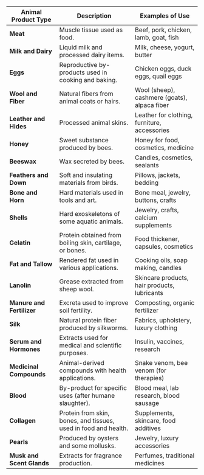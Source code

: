 | **Animal Product Type**    | **Description**                                                   | **Examples of Use**                           |
|----------------------------|-------------------------------------------------------------------|-----------------------------------------------|
| **Meat**                   | Muscle tissue used as food.                                       | Beef, pork, chicken, lamb, goat, fish         |
| **Milk and Dairy**         | Liquid milk and processed dairy items.                            | Milk, cheese, yogurt, butter                  |
| **Eggs**                   | Reproductive by-products used in cooking and baking.              | Chicken eggs, duck eggs, quail eggs           |
| **Wool and Fiber**         | Natural fibers from animal coats or hairs.                        | Wool (sheep), cashmere (goats), alpaca fiber  |
| **Leather and Hides**      | Processed animal skins.                                           | Leather for clothing, furniture, accessories  |
| **Honey**                  | Sweet substance produced by bees.                                 | Honey for food, cosmetics, medicine           |
| **Beeswax**                | Wax secreted by bees.                                             | Candles, cosmetics, sealants                  |
| **Feathers and Down**      | Soft and insulating materials from birds.                         | Pillows, jackets, bedding                     |
| **Bone and Horn**          | Hard materials used in tools and art.                             | Bone meal, jewelry, buttons, crafts           |
| **Shells**                 | Hard exoskeletons of some aquatic animals.                        | Jewelry, crafts, calcium supplements          |
| **Gelatin**                | Protein obtained from boiling skin, cartilage, or bones.         | Food thickener, capsules, cosmetics           |
| **Fat and Tallow**         | Rendered fat used in various applications.                        | Cooking oils, soap making, candles            |
| **Lanolin**                | Grease extracted from sheep wool.                                 | Skincare products, hair products, lubricants  |
| **Manure and Fertilizer**  | Excreta used to improve soil fertility.                           | Composting, organic fertilizer                |
| **Silk**                   | Natural protein fiber produced by silkworms.                      | Fabrics, upholstery, luxury clothing          |
| **Serum and Hormones**     | Extracts used for medical and scientific purposes.                | Insulin, vaccines, research                   |
| **Medicinal Compounds**    | Animal-derived compounds with health applications.                | Snake venom, bee venom (for therapies)        |
| **Blood**                  | By-product for specific uses (after humane slaughter).            | Blood meal, lab research, blood sausage       |
| **Collagen**               | Protein from skin, bones, and tissues, used in food and health.   | Supplements, skincare, food additives         |
| **Pearls**                 | Produced by oysters and some mollusks.                            | Jewelry, luxury accessories                   |
| **Musk and Scent Glands**  | Extracts for fragrance production.                                | Perfumes, traditional medicines               |